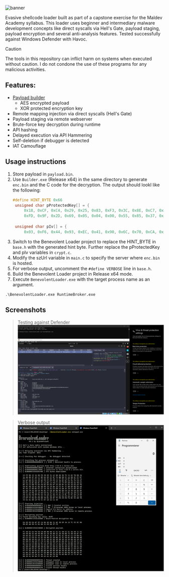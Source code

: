 <!-- ```c
VOID Banner() {
    PRINTW(L"\n\
┳┓          ┓     ┓      ┓    \n\
┣┫┏┓┏┓┏┓┓┏┏┓┃┏┓┏┓╋┃ ┏┓┏┓┏┫┏┓┏┓\n\
┻┛┗ ┛┗┗ ┗┛┗┛┗┗ ┛┗┗┗┛┗┛┗┻┗┻┗ ┛ \n\
          V0.1 by @jakobfriedl\n\n"); 
}
``` -->
![banner](Images/Banner.png)

Evasive shellcode loader built as part of a capstone exercise for the Maldev Academy syllabus. This loader uses beginner and intermediary malware development concepts like direct syscalls via Hell's Gate, payload staging, payload encryption and several anti-analysis features. Tested successfully against Windows Defender with Havoc.

> [!CAUTION]
> The tools in this repository can inflict harm on systems when executed without caution. I do not condone the use of these programs for any malicious activities.

## Features: 
- [Payload builder](./Builder/)
  - AES encrypted payload
  - XOR protected encryption key
- Remote mapping injection via direct syscalls (Hell's Gate)
- Payload staging via remote webserver
- Brute-force key decryption during runtime
- API hashing
- Delayed execution via API Hammering
- Self-deletion if debugger is detected
- IAT Camouflage

## Usage instructions
1. Store payload in `payload.bin`.
2. Use `Builder.exe` (Release x64) in the same directory to generate `enc.bin` and the C code for the decryption. The output should lookl like the following:
   ```c
   #define HINT_BYTE 0x66
    unsigned char pProtectedKey[] = {
        0x18, 0xCF, 0xC4, 0x29, 0x25, 0x83, 0xF3, 0x3C, 0x8E, 0xC7, 0x1A, 0x6D, 0x89, 0xBE, 0xF9, 0xF9,
        0xFD, 0x9F, 0x2D, 0x69, 0x05, 0x04, 0x00, 0x55, 0x85, 0x37, 0xDD, 0xF5, 0x86, 0xFE, 0x84, 0x68 };

    unsigned char pIv[] = {
        0x03, 0xF6, 0x44, 0x93, 0xEC, 0x41, 0x90, 0x6C, 0x70, 0xCA, 0xFA, 0x5C, 0x50, 0x5C, 0xF4, 0xA4 };
   ```
3. Switch to the Benevolent Loader project to replace the HINT_BYTE in `base.h` with the generated hint byte. Further replace the pProtectedKey and pIv variables in `crypt.c`.
4. Modify the szUrl variable in `main.c` to specify the server where `enc.bin` is hosted.
5. For verbose output, uncomment the `#define VERBOSE` line in `base.h`.
6. Build the Benevolent Loader project in Release x64 mode.
7. Execute `BenevolentLoader.exe` with the target process name as an argument.
   
```
.\BenevolentLoader.exe RuntimeBroker.exe
```

## Screenshots
> Testing against Defender
![image](Images/BenevolentLoaderStealth.png)

> Verbose output 
![image](Images/BenevolentLoader.png)
